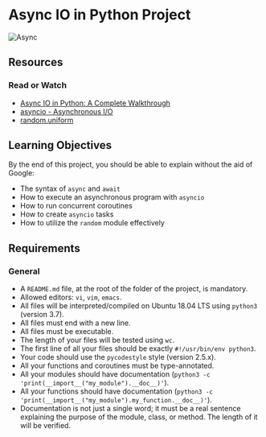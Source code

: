 # Async IO in Python Project

<img src="https://s3.amazonaws.com/alx-intranet.hbtn.io/uploads/medias/2019/12/4aeaa9c3cb1f316c05c4.png?X-Amz-Algorithm=AWS4-HMAC-SHA256&X-Amz-Credential=AKIARDDGGGOUSBVO6H7D%2F20240506%2Fus-east-1%2Fs3%2Faws4_request&X-Amz-Date=20240506T115320Z&X-Amz-Expires=86400&X-Amz-SignedHeaders=host&X-Amz-Signature=97850855ecaa33a1e5fd61dae003a768a3fe8646545542d6a01317b3b1585e22" alt="Async">

## Resources

### Read or Watch
- [Async IO in Python: A Complete Walkthrough](https://example.com/asyncio-complete-walkthrough)
- [asyncio - Asynchronous I/O](https://example.com/asyncio-docs)
- [random.uniform](https://example.com/random-uniform)

## Learning Objectives

By the end of this project, you should be able to explain without the aid of Google:
- The syntax of `async` and `await`
- How to execute an asynchronous program with `asyncio`
- How to run concurrent coroutines
- How to create `asyncio` tasks
- How to utilize the `random` module effectively

## Requirements

### General
- A `README.md` file, at the root of the folder of the project, is mandatory.
- Allowed editors: `vi`, `vim`, `emacs`.
- All files will be interpreted/compiled on Ubuntu 18.04 LTS using `python3` (version 3.7).
- All files must end with a new line.
- All files must be executable.
- The length of your files will be tested using `wc`.
- The first line of all your files should be exactly `#!/usr/bin/env python3`.
- Your code should use the `pycodestyle` style (version 2.5.x).
- All your functions and coroutines must be type-annotated.
- All your modules should have documentation (`python3 -c 'print(__import__("my_module").__doc__)'`).
- All your functions should have documentation (`python3 -c 'print(__import__("my_module").my_function.__doc__)'`).
- Documentation is not just a single word; it must be a real sentence explaining the purpose of the module, class, or method. The length of it will be verified.

